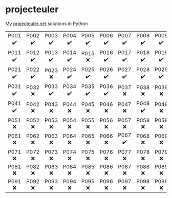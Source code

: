 # projecteuler

My [projecteuler.net](https://projecteuler.net) solutions in Python

|  |  |  |  |  |  |  |  |  |  |
| :---: | :---: | :---: | :---: | :---: | :---: | :---: | :---: | :---: | :---: |
| P001<br>:heavy_check_mark: | P002<br>:heavy_check_mark: | P003<br>:heavy_check_mark: | P004<br>:heavy_check_mark: | P005<br>:heavy_check_mark: | P006<br>:heavy_check_mark: | P007<br>:heavy_check_mark: | P008<br>:heavy_check_mark: | P009<br>:heavy_check_mark: | P010<br>:heavy_check_mark: | 
| P011<br>:heavy_check_mark: | P012<br>:heavy_check_mark: | P013<br>:heavy_check_mark: | P014<br>:heavy_check_mark: | P015<br>:x: | P016<br>:heavy_check_mark: | P017<br>:heavy_check_mark: | P018<br>:heavy_check_mark: | P019<br>:heavy_check_mark: | P020<br>:heavy_check_mark: | 
| P021<br>:heavy_check_mark: | P022<br>:heavy_check_mark: | P023<br>:x: | P024<br>:heavy_check_mark: | P025<br>:heavy_check_mark: | P026<br>:heavy_check_mark: | P027<br>:heavy_check_mark: | P028<br>:heavy_check_mark: | P029<br>:heavy_check_mark: | P030<br>:heavy_check_mark: | 
| P031<br>:heavy_check_mark: | P032<br>:x: | P033<br>:heavy_check_mark: | P034<br>:heavy_check_mark: | P035<br>:heavy_check_mark: | P036<br>:heavy_check_mark: | P037<br>:x: | P038<br>:x: | P039<br>:x: | P040<br>:heavy_check_mark: | 
| P041<br>:heavy_check_mark: | P042<br>:x: | P043<br>:x: | P044<br>:x: | P045<br>:x: | P046<br>:x: | P047<br>:x: | P048<br>:heavy_check_mark: | P049<br>:x: | P050<br>:x: |
| P051<br>:x: | P052<br>:x: | P053<br>:x: | P054<br>:x: | P055<br>:x: | P056<br>:x: | P057<br>:x: | P058<br>:x: | P059<br>:x: | P060<br>:x: |
| P061<br>:x: | P062<br>:x: | P063<br>:x: | P064<br>:x: | P065<br>:x: | P066<br>:x: | P067<br>:heavy_check_mark: | P068<br>:x: | P069<br>:x: | P070<br>:x: |
| P071<br>:x: | P072<br>:x: | P073<br>:x: | P074<br>:x: | P075<br>:x: | P076<br>:x: | P077<br>:x: | P078<br>:x: | P079<br>:x: | P080<br>:x: |
| P081<br>:x: | P082<br>:x: | P083<br>:x: | P084<br>:x: | P085<br>:x: | P086<br>:x: | P087<br>:x: | P088<br>:x: | P089<br>:x: | P090<br>:x: |
| P091<br>:x: | P092<br>:x: | P093<br>:x: | P094<br>:x: | P095<br>:x: | P096<br>:x: | P097<br>:x: | P098<br>:x: | P099<br>:x: | P100<br>:x: |